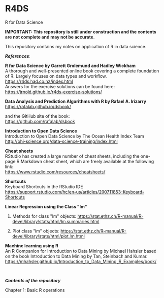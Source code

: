 # R4DS
R for Data Science

**IMPORTANT: This repository is still under construction and the contents are not complete and may not be accurate.**

This repository contains my notes on application of R in data science.

_**References**_:

**R for Data Science by Garrett Grolemund and Hadley Wickham**  
A thorough and well-presented online book covering a complete foundation of R. Largely focuses on data types and workflow.
https://r4ds.had.co.nz/index.html  
Answers for the exercise solutions can be found here:  
https://jrnold.github.io/r4ds-exercise-solutions/  


**Data Analysis and Prediction Algorithms with R by Rafael A. Irizarry**  
https://rafalab.github.io/dsbook/

and the GitHub site of the book:  
https://github.com/rafalab/dsbook


**Introduction to Open Data Science**  
Introduction to Open Data Science by The Ocean Health Index Team  
http://ohi-science.org/data-science-training/index.html


**Cheat sheets**  
RStudio has created a large number of cheat sheets, including the one-page R Markdown cheat sheet, which are freely available at the following link:  
https://www.rstudio.com/resources/cheatsheets/


**Shortcuts**  
Keyboard Shortcuts in the RStudio IDE  
https://support.rstudio.com/hc/en-us/articles/200711853-Keyboard-Shortcuts


**Linear Regression using the Class "lm"**  

1.  Methods for class "lm" objects: https://stat.ethz.ch/R-manual/R-devel/library/stats/html/lm.summaries.html   

2.  Plot class "lm" objects: https://stat.ethz.ch/R-manual/R-devel/library/stats/html/plot.lm.html  


**Machine learning using R**  
An R Companion for Introduction to Data Mining by Michael Hahsler based on the book Introduction to Data Mining by Tan, Steinbach and Kumar.  
https://mhahsler.github.io/Introduction_to_Data_Mining_R_Examples/book/


<br />

_**Contents of the repository**_

Chapter 1: Basic R operations


